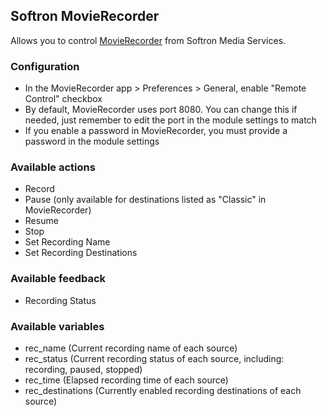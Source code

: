 ## Softron MovieRecorder

Allows you to control [MovieRecorder](https://softron.tv/products/movierecorder) from Softron Media Services.

### Configuration

- In the MovieRecorder app > Preferences > General, enable "Remote Control" checkbox
- By default, MovieRecorder uses port 8080. You can change this if needed, just remember to edit the port in the module settings to match
- If you enable a password in MovieRecorder, you must provide a password in the module settings

### Available actions

- Record
- Pause (only available for destinations listed as "Classic" in MovieRecorder)
- Resume
- Stop
- Set Recording Name
- Set Recording Destinations

### Available feedback

- Recording Status

### Available variables

- rec_name (Current recording name of each source)
- rec_status (Current recording status of each source, including: recording, paused, stopped)
- rec_time (Elapsed recording time of each source)
- rec_destinations (Currently enabled recording destinations of each source)
